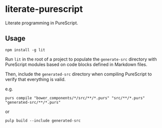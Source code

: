 # literate-purescript

Literate programming in PureScript.

## Usage

```
npm install -g lit
```

Run `lit` in the root of a project to populate the `generate-src` directory with PureScript modules based on code blocks defined in Markdown files.

Then, include the `generated-src` directory when compiling PureScript to verify that everything is valid.

e.g.

```
purs compile "bower_components/*/src/**/*.purs" "src/**/*.purs" "generated-src/**/*.purs"
```

or

```
pulp build --include generated-src
```
